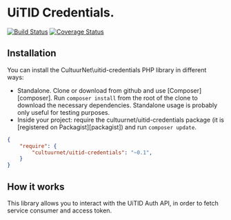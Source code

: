 # UiTID Credentials.

[![Build Status](https://travis-ci.org/cultuurnet/uitid-credentials.svg?branch=master)](https://travis-ci.org/cultuurnet/uitid-credentials) [![Coverage Status](https://coveralls.io/repos/cultuurnet/uitid-credentials/badge.svg?branch=master&service=github)](https://coveralls.io/github/cultuurnet/uitid-credentials?branch=master)

## Installation

You can install the CultuurNet\uitid-credentials PHP library in different ways:

* Standalone. Clone or download from github and use [Composer][composer]. Run ``composer install`` from
  the root of the clone to download the necessary dependencies. Standalone usage is probably only useful for testing
  purposes.
* Inside your project: require the cultuurnet/uitid-credentials package (it is
  [registered on Packagist][packagist]) and run ``composer update``.

```json
{
    "require": {
        "cultuurnet/uitid-credentials": "~0.1",
    }
}
```

## How it works

This library allows you to interact with the UiTID Auth API, in order to fetch service consumer and access token.
